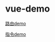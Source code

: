 # vue-demo

[路由demo](https://github.com/Wscats/vue-demo/blob/master/route.html)

[指令demo](https://wscats.github.io/vue-demo/指令.html)
